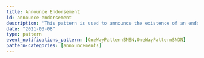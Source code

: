 ```yaml
---
title: Announce Endorsement
id: announce-endorsement
description: 'This pattern is used to announce the existence of an endorsement, referencing (in `context`) the resource that has been endorsed'
date: "2021-03-08"
type: pattern
event_notifications_pattern: [OneWayPatternSNSN,OneWayPatternSNDN]
pattern-categories: [announcements]
---
```


